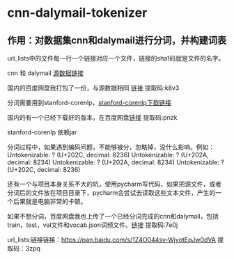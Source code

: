 # cnn-dalymail-tokenizer

## 作用：对数据集cnn和dalymail进行分词，并构建词表

url_lists中的文件每一行一个链接对应一个文件，链接的sha1码就是文件的名字。



cnn 和 dalymail [源数据链接](https://cs.nyu.edu/~kcho/DMQA/)

国内的百度网盘我打包了一份，与源数据相同  [链接](https://pan.baidu.com/s/107EoRnytcHGA2JUmoUGRfQ ) 提取码:k8v3



分词需要用到stanford-corenlp，[stanford-corenlp下载链接](https://stanfordnlp.github.io/CoreNLP/download.html)

国内的有一个已经下载好的版本，在百度网盘[链接](https://pan.baidu.com/s/1jT7bufghBIjJY89DquAdcg ) 提取码:pnzk

stanford-corenlp 依赖jar

分词过程中，如果遇到编码问题，不能够被分，忽略掉，没什么影响。例如：
Untokenizable: ? (U+202C, decimal: 8236)
Untokenizable: ? (U+202A, decimal: 8234)
Untokenizable: ? (U+202A, decimal: 8234)
Untokenizable: ? (U+202C, decimal: 8236)


还有一个与项目本身关系不大的坑，使用pycharm写代码，如果把源文件，或者分词后的文件放在项目目录下，pycharm会尝试去读取这些文本文件，产生的一个后果就是电脑非常的卡顿。


如果不想分词，百度网盘我也上传了一个已经分词完成的cnn和dalymail，包括train，test，val文件和vocab.json词频文件。[链接](https://pan.baidu.com/s/1P3wARiRpyW5bHW7ZVLPnPA ) 提取码:7e0j


url_lists:链接链接：https://pan.baidu.com/s/1Z4O044sv-WjyotEqJw0dVA  提取码：3zpq
